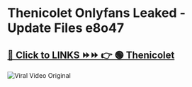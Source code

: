 
 # Thenicolet Onlyfans Leaked - Update Files e8o47

## <h2><a href="https://clipsfans.com/Thenicolet&ref=git">🔗 Click to LINKS ⏩⏩ 👉 🟢 Thenicolet </a></h2>

<a href="https://clipsfans.com/Thenicolet&ref=git" rel="nofollow" data-target="animated-image.originalLink"><img src="https://i.ibb.co.com/xMMVF88/686577567.gif" alt="Viral Video Original" style="max-width: 100%; display: inline-block;" data-target="animated-image.originalImage"></a>

